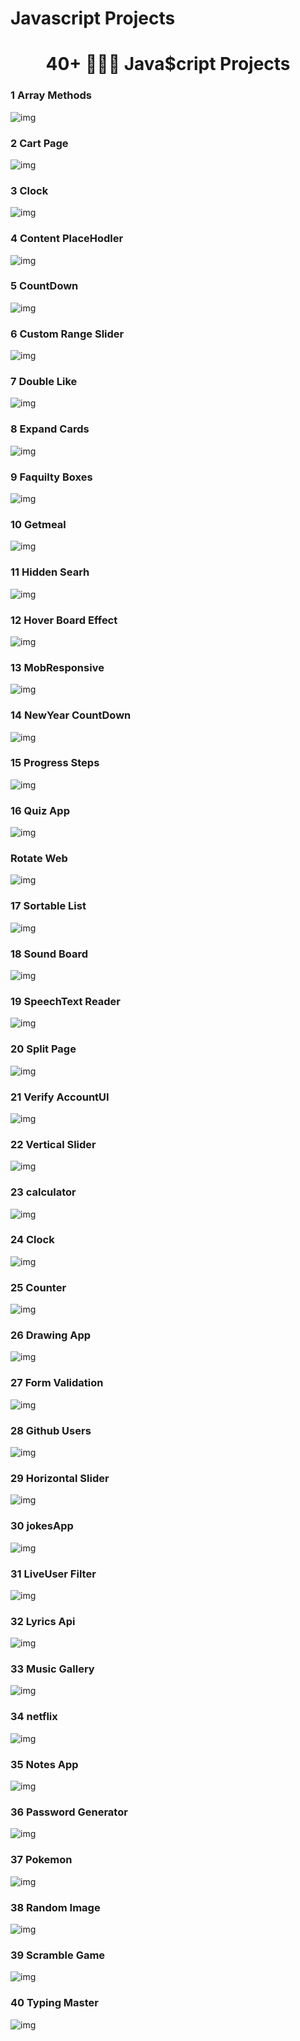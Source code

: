 # Javascript Projects
<h1 align="center" > 40+ 🚀🚀🚀 Java$cript Projects </h1>

### 1 Array Methods
<img src="https://imguploader.net/if/JvhmV56bMUpI.png" alt="img" />

### 2 Cart Page
<img src="https://imguploader.net/if/sSVwel8L9s2E.png" alt="img" />

### 3 Clock
<img src="https://imguploader.net/if/0KcS8AtUgWZO.png" alt="img" />

### 4 Content PlaceHodler
<img src="https://imguploader.net/if/7a4KSpX1UfM3.png" alt="img" />

### 5 CountDown
<img src="https://imguploader.net/if/i25tRSpY7uFh.png" alt="img" />

### 6 Custom Range Slider
<img src="https://imguploader.net/if/dkyZ1IWArybZ.png" alt="img" />

### 7 Double Like
<img src="https://imguploader.net/if/PEveItqlrAea.png" alt="img" />

### 8 Expand Cards
<img src="https://imguploader.net/if/eVTyfw5dGXWO.png" alt="img" />

### 9 Faquilty Boxes
<img src="https://imguploader.net/if/3zE8dAbdre1y.png" alt="img" />

### 10 Getmeal
<img src="https://imguploader.net/if/NFrwbuv3DpTH.png" alt="img" />

### 11 Hidden Searh
<img src="https://imguploader.net/if/X8DFDXeA5Sot.png" alt="img" />

### 12 Hover Board Effect
<img src="https://imguploader.net/if/Pec35Mqrprv7.png" alt="img" />

### 13 MobResponsive
<img src="https://imguploader.net/if/86tSbKQOJj9V.png" alt="img" />

### 14 NewYear CountDown
<img src="https://imguploader.net/if/8j0qwqQRZfvp.png" alt="img" />

### 15 Progress Steps
<img src="https://imguploader.net/if/xfIgXR7q2rjn.png" alt="img" />

### 16 Quiz App
<img src="https://imguploader.net/if/0CijUgYYf1iK.png" alt="img" />

###  Rotate Web
<img src="https://imguploader.net/if/afDDE1v5wkml.png" alt="img" />

### 17 Sortable List
<img src="https://imguploader.net/if/Vmd75Xp32Znp.png" alt="img" />

### 18 Sound Board
<img src="https://imguploader.net/if/DA9qTOJJn1At.png" alt="img" />

### 19 SpeechText Reader
<img src="https://imguploader.net/if/8dhipX4BCeAo.png" alt="img" />

### 20 Split Page
<img src="https://imguploader.net/if/dh6TTl8tqz6O.png" alt="img" />

### 21 Verify AccountUI
<img src="https://imguploader.net/if/6lsSbOxVEfAW.png" alt="img" />

### 22 Vertical Slider
<img src="https://imguploader.net/if/5tLdUNfs97jx.png" alt="img" />

### 23 calculator
<img src="https://imguploader.net/if/Fe1xQnN8pUrZ.png" alt="img" />

### 24 Clock
<img src="https://imguploader.net/if/5WYlxs4UVY0g.png" alt="img" />

### 25 Counter
<img src="https://imguploader.net/if/S2l7Wvr00MNn.png" alt="img" />

### 26 Drawing App
<img src="https://imguploader.net/if/7XmVOwCel7ZO.png" alt="img" />

### 27 Form Validation
<img src="https://imguploader.net/if/hNdQM2LKKU5p.png" alt="img" />

### 28 Github Users
<img src="https://imguploader.net/if/zxUmnFIc8qCX.png" alt="img" />

### 29 Horizontal Slider
<img src="https://imguploader.net/if/d6SNznJ0Au6x.png" alt="img" />

### 30 jokesApp
<img src="https://imguploader.net/if/tDa0rdTKqzxU.png" alt="img" />

### 31 LiveUser Filter
<img src="https://imguploader.net/if/L6jdJCQXSZzQ.png" alt="img" />

### 32 Lyrics Api
<img src="https://imguploader.net/if/hRW00gB6y06a.png" alt="img" />

### 33 Music Gallery
<img src="https://imguploader.net/if/3taouyBkCsex.png" alt="img" />

### 34 netflix
<img src="https://imguploader.net/if/vPp4OMJu1Lok.png" alt="img" />

### 35 Notes App
<img src="https://imguploader.net/if/KOd1uEmSUqM3.png" alt="img" />

### 36 Password Generator
<img src="https://imguploader.net/if/BxEkCyBDaifm.png" alt="img" />

### 37 Pokemon
<img src="https://imguploader.net/if/6KVqAIzl6St4.png" alt="img" />

### 38 Random Image
<img src="https://imguploader.net/if/EPxKXm3xAVmP.png" alt="img" />

### 39 Scramble Game
<img src="https://imguploader.net/if/jVCTEtbXrKlB.png" alt="img" />

### 40 Typing Master
<img src="https://imguploader.net/if/JVhMA99LqYMp.png" alt="img" />
